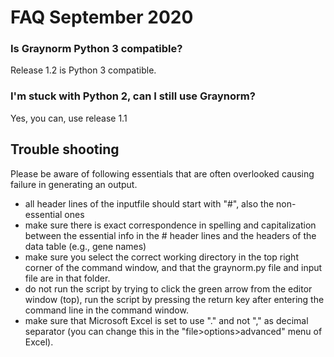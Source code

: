 # FAQ September 2020

### Is Graynorm Python 3 compatible?

Release 1.2 is Python 3 compatible.

### I'm stuck with Python 2, can I still use Graynorm?

Yes, you can, use release 1.1


## Trouble shooting

Please be aware of following essentials that are often overlooked causing failure in generating an output. 

* all header lines of the inputfile should start with "#", also the
    non-essential ones
* make sure there is exact correspondence in spelling and capitalization
    between the essential info in the # header lines and the headers of
    the data table (e.g., gene names)  
* make sure you select the correct working directory in the top right
    corner of the command window, and that the graynorm.py file and input
    file are in that folder. 
* do not run the script by trying to click the green arrow from the editor
    window (top), run the script by pressing the return key after entering
    the command line in the command window.
* make sure that Microsoft Excel is set to use "." and not "," as decimal
    separator (you can change this in the "file>options>advanced" menu
    of Excel).
